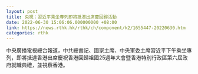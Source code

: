 ```yaml
---
layout: post
title: 央視：習近平乘坐專列即將抵港出席慶回歸活動
date: 2022-06-30 15:06:06.000000000 +08:00
link: https://news.rthk.hk/rthk/ch/component/k2/1655447-20220630.htm
categories: rthk
---
```


中央廣播電視總台報道，中共總書記、國家主席、中央軍委主席習近平下午乘坐專列，即將抵達香港出席慶祝香港回歸祖國25週年大會暨香港特別行政區第六屆政府就職典禮，並視察香港。
